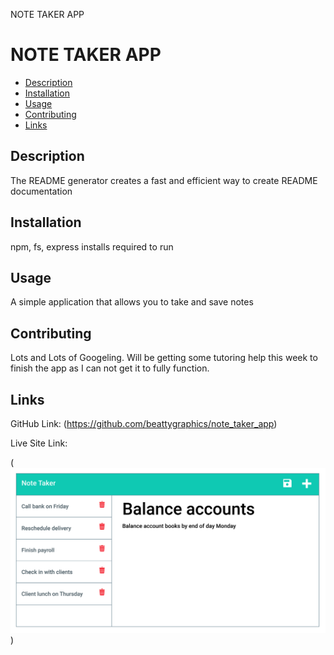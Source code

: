 NOTE TAKER APP

# NOTE TAKER APP
* [Description](#description)
* [Installation](#installation)
* [Usage](#usage)
* [Contributing](#contributing)
* [Links](#links)


## Description
The README generator creates a fast and efficient way to create README documentation


## Installation
npm, fs, express installs required to run


## Usage
A simple application that allows you to take and save notes


## Contributing
Lots and Lots of Googeling.  Will be getting some tutoring help this week to finish the app as I can not get it to fully function.


## Links
GitHub Link: (https://github.com/beattygraphics/note_taker_app)

Live Site Link:

(![Screenshot](/assets/11-express-homework-demo-02.png)
)